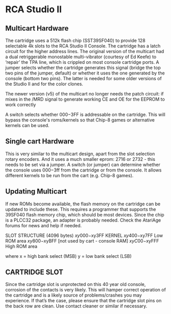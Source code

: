 # RCA Studio II

## Multicart Hardware
The cartridge uses a 512k flash chip (SST39SF040) to provide 128 selectable 4k slots to the RCA Studio II Console. The cartridge has a latch circuit for the higher address lines. The original version of the multicart had a dual retriggerable monostable multi-vibrator (courtesy of Ed Keefe) to ‘repair’ the TPA line, which is crippled on most console cartridge ports. A jumper selects whether the cartridge generates this signal (bridge the top two pins of the jumper, default) or whether it uses the one generated by the console (bottom two pins). The latter is needed for some older versions of the Studio II and for the color clones.

The newer version (v5) of the multicart no longer needs the patch circuit: if mixes in the /MRD signal to generate working CE and OE for the EEPROM to work correctly 

A switch selects whether $000-$3FF is addressable on the cartridge. This will bypass the console's roms/kernels so that Chip-8 games or alternative kernels can be used.

## Single cart Hardware
This is very similar to the multicart design, apart from the slot selection rotary encoders. And it uses a much smaller eprom: 2716 or 2732 - this needs to be set via a jumper. A switch (or jumper) can determine whether the console uses $000-$3ff from the cartridge or from the console. It allows different kernels to be run from the cart (e.g. Chip-8 games).

## Updating Multicart
If new ROMs become available, the flash memory on the cartridge can be updated to include these. This requires a programmer that supports the 39SF040 flash memory chip, which should be most devices. Since the chip is a PLCC32 package, an adapter is probably needed. Check the AtariAge forums for news and help if needed.

SLOT STRUCTURE (4096 bytes)
$xy000-$xy3FF	KERNEL
$xy400-$xy7FF	Low ROM area
$xy800-$xyBFF	[not used by cart - console RAM]
$xyC00-$xyFFF	High ROM area

where	x = high bank select (MSB)
	    y = low bank select (LSB)

## CARTRIDGE SLOT
Since the cartridge slot is unprotected on this 40 year old console, corrosion of the contacts is very likely. This will hamper correct operation of the cartridge and is a likely source of problems/crashes you may experience. If that’s the case, please ensure that the cartridge slot pins on the back row are clean. Use contact cleaner or similar if necessary.
